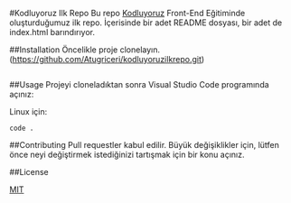 #Kodluyoruz Ilk Repo
Bu repo [Kodluyoruz](https://www.kodluyoruz.org/) Front-End Eğitiminde oluşturduğumuz ilk repo. İçerisinde bir adet README dosyası, bir adet de index.html barındırıyor. 

##Installation
Öncelikle proje clonelayın. (https://github.com/Atugriceri/kodluyoruzilkrepo.git)

```git clone https://github.com/Atugriceri/kodluyoruzilkrepo.git
```

##Usage
Projeyi cloneladıktan sonra Visual Studio Code programında açınız: 

Linux için: 

```cd kodluyoruzilkrepo
code .
```

##Contributing
Pull requestler kabul edilir. Büyük değişiklikler için, lütfen önce neyi değiştirmek istediğinizi tartışmak için bir konu açınız. 

##License

[MIT](https://choosealicense.com/licenses/mit/)
